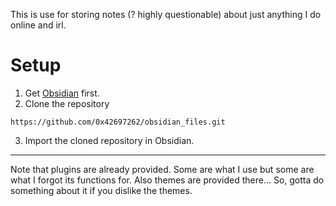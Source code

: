 This is use for storing notes (? highly questionable) about just anything I do online and irl.

# Setup

1. Get [Obsidian](https://obsidian.md/download) first.
2. Clone the repository

```
https://github.com/0x42697262/obsidian_files.git
```

3. Import the cloned repository in Obsidian.

---

Note that plugins are already provided. Some are what I use but some are what I forgot its functions for. Also themes are provided there... So, gotta do something about it if you dislike the themes.

